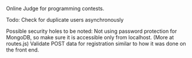 Online Judge for programming contests.

Todo:
Check for duplicate users asynchronously

Possible security holes to be noted:
Not using password protection for MongoDB, so make sure it is accessible only from localhost. (More at routes.js)
Validate POST data for registration similar to how it was done on the front end.
